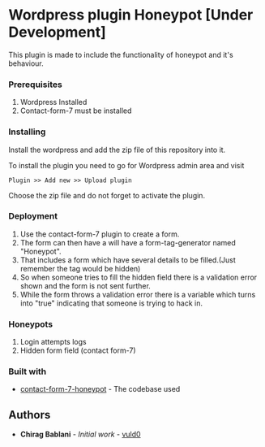 # Wordpress plugin Honeypot [Under Development]

This plugin is made to include the functionality of honeypot and it's behaviour. 


### Prerequisites

1. Wordpress Installed
2. Contact-form-7 must be installed

### Installing

Install the wordpress and add the zip file of this repository into it.

To install the plugin you need to go for Wordpress admin area and visit 

```
Plugin >> Add new >> Upload plugin 
```

Choose the zip file and do not forget to activate the plugin.


### Deployment

1. Use the contact-form-7 plugin to create a form.
2. The form can then have a will have a form-tag-generator named "Honeypot".
3. That includes a form which have several details to be filled.(Just remember the tag would be hidden)
4. So when someone tries to fill the hidden field there is a validation error shown and the form is not sent further.
5. While the form throws a validation error there is a variable which turns into "true" indicating that someone is trying to hack in.

### Honeypots

1. Login attempts logs
2. Hidden form field (contact form-7)


### Built with

* [contact-form-7-honeypot](https://github.com/nocean/cf7-honeypot) - The codebase used

## Authors

* **Chirag Bablani** - *Initial work* - [vuld0](https://github.com/vuld0)

